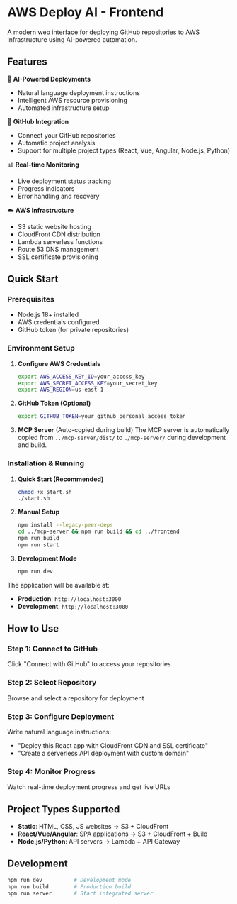 # AWS Deploy AI - Frontend

A modern web interface for deploying GitHub repositories to AWS infrastructure using AI-powered automation.

## Features

🚀 **AI-Powered Deployments**

- Natural language deployment instructions
- Intelligent AWS resource provisioning
- Automated infrastructure setup

🔗 **GitHub Integration**

- Connect your GitHub repositories
- Automatic project analysis
- Support for multiple project types (React, Vue, Angular, Node.js, Python)

📊 **Real-time Monitoring**

- Live deployment status tracking
- Progress indicators
- Error handling and recovery

☁️ **AWS Infrastructure**

- S3 static website hosting
- CloudFront CDN distribution
- Lambda serverless functions
- Route 53 DNS management
- SSL certificate provisioning

## Quick Start

### Prerequisites

- Node.js 18+ installed
- AWS credentials configured
- GitHub token (for private repositories)

### Environment Setup

1. **Configure AWS Credentials**

   ```bash
   export AWS_ACCESS_KEY_ID=your_access_key
   export AWS_SECRET_ACCESS_KEY=your_secret_key
   export AWS_REGION=us-east-1
   ```

2. **GitHub Token (Optional)**

   ```bash
   export GITHUB_TOKEN=your_github_personal_access_token
   ```

3. **MCP Server** (Auto-copied during build)
   The MCP server is automatically copied from `../mcp-server/dist/` to `./mcp-server/` during development and build.

### Installation & Running

1. **Quick Start (Recommended)**

   ```bash
   chmod +x start.sh
   ./start.sh
   ```

2. **Manual Setup**

   ```bash
   npm install --legacy-peer-deps
   cd ../mcp-server && npm run build && cd ../frontend
   npm run build
   npm run start
   ```

3. **Development Mode**
   ```bash
   npm run dev
   ```

The application will be available at:

- **Production**: `http://localhost:3000`
- **Development**: `http://localhost:3000`

## How to Use

### Step 1: Connect to GitHub

Click "Connect with GitHub" to access your repositories

### Step 2: Select Repository

Browse and select a repository for deployment

### Step 3: Configure Deployment

Write natural language instructions:

- "Deploy this React app with CloudFront CDN and SSL certificate"
- "Create a serverless API deployment with custom domain"

### Step 4: Monitor Progress

Watch real-time deployment progress and get live URLs

## Project Types Supported

- **Static**: HTML, CSS, JS websites → S3 + CloudFront
- **React/Vue/Angular**: SPA applications → S3 + CloudFront + Build
- **Node.js/Python**: API servers → Lambda + API Gateway

## Development

```bash
npm run dev          # Development mode
npm run build        # Production build
npm run server       # Start integrated server
```
